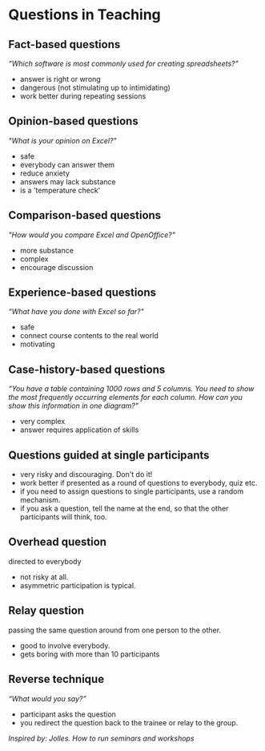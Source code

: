 
# Questions in Teaching

## Fact-based questions

*“Which software is most commonly used for creating spreadsheets?"*

* answer is right or wrong
* dangerous (not stimulating up to intimidating)
* work better during repeating sessions

## Opinion-based questions

*"What is your opinion on Excel?"*

* safe
* everybody can answer them
* reduce anxiety
* answers may lack substance
* is a 'temperature check'

## Comparison-based questions

*"How would you compare Excel and OpenOffice?"*

* more substance
* complex
* encourage discussion

## Experience-based questions

*“What have you done with Excel so far?"*

* safe
* connect course contents to the real world
* motivating

## Case-history-based questions

*“You have a table containing 1000 rows and 5 columns. You need to show the most frequently occurring elements for each column. How can you show this information in one diagram?"*

* very complex
* answer requires application of skills

## Questions guided at single participants

* very risky and discouraging. Don't do it!
* work better if presented as a round of questions to everybody, quiz etc.
* if you need to assign questions to single participants, use a random mechanism.
* if you ask a question, tell the name at the end, so that the other participants will think, too.

## Overhead question

directed to everybody

* not risky at all.
* asymmetric participation is typical.

## Relay question

passing the same question around from one person to the other.

* good to involve everybody.
* gets boring with more than 10 participants

## Reverse technique

*“What would you say?”*

* participant asks the question
* you redirect the question back to the trainee or relay to the group.


*Inspired by: Jolles. How to run seminars and workshops*

